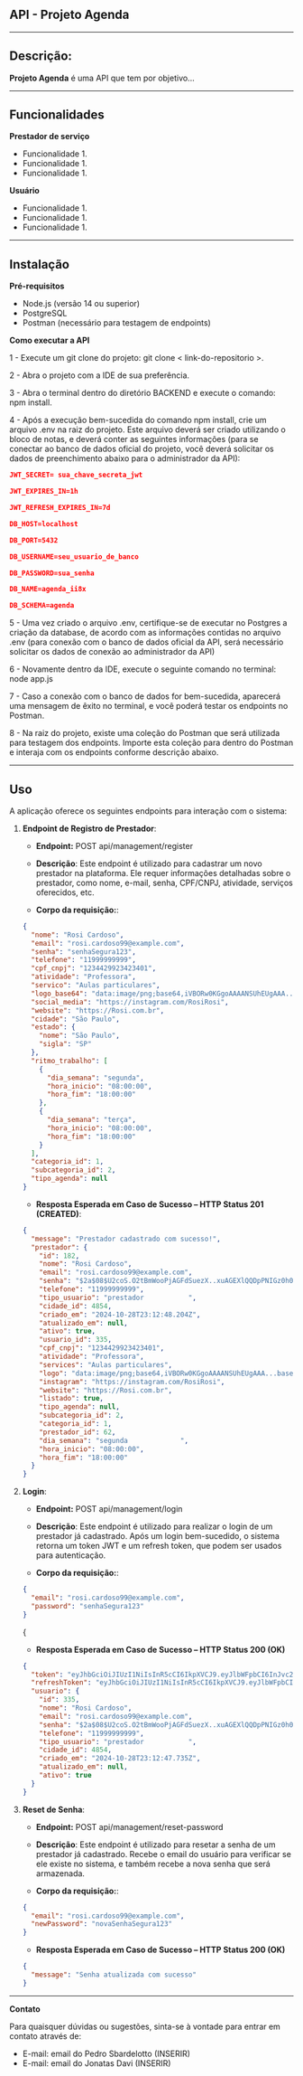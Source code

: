 ## API - Projeto Agenda

---

## Descrição:

**Projeto Agenda** é uma API que tem por objetivo...

---

## Funcionalidades

**Prestador de serviço**

- Funcionalidade 1.
- Funcionalidade 1.
- Funcionalidade 1.

**Usuário**

- Funcionalidade 1.
- Funcionalidade 1.
- Funcionalidade 1.

---

## Instalação

**Pré-requisitos**

- Node.js (versão 14 ou superior)
- PostgreSQL
- Postman (necessário para testagem de endpoints)

**Como executar a API**

1 - Execute um git clone do projeto: git clone < link-do-repositorio >.

2 - Abra o projeto com a IDE de sua preferência.

3 - Abra o terminal dentro do diretório BACKEND e execute o comando: npm install.

4 - Após a execução bem-sucedida do comando npm install, crie um arquivo .env na raiz do projeto. Este arquivo deverá ser criado utilizando o bloco de notas, e deverá conter as seguintes informações (para se conectar ao banco de dados oficial do projeto, você deverá solicitar os dados de preenchimento abaixo para o administrador da API):

```json
JWT_SECRET= sua_chave_secreta_jwt

JWT_EXPIRES_IN=1h

JWT_REFRESH_EXPIRES_IN=7d

DB_HOST=localhost

DB_PORT=5432

DB_USERNAME=seu_usuario_de_banco

DB_PASSWORD=sua_senha

DB_NAME=agenda_ii8x

DB_SCHEMA=agenda
```

5 - Uma vez criado o arquivo .env, certifique-se de executar no Postgres a criação da database, de acordo com as informações contidas no arquivo .env (para conexão com o banco de dados oficial da API, será necessário solicitar os dados de conexão ao administrador da API)

6 - Novamente dentro da IDE, execute o seguinte comando no terminal: node app.js

7 - Caso a conexão com o banco de dados for bem-sucedida, aparecerá uma mensagem de êxito no terminal, e você poderá testar os endpoints no Postman.

8 - Na raiz do projeto, existe uma coleção do Postman que será utilizada para testagem dos endpoints. Importe esta coleção para dentro do Postman e interaja com os endpoints conforme descrição abaixo.

---

## Uso

A aplicação oferece os seguintes endpoints para interação com o sistema:

1.  **Endpoint de Registro de Prestador**:

    - **Endpoint:** POST api/management/register
    - **Descrição**: Este endpoint é utilizado para cadastrar um novo prestador na plataforma. Ele requer informações detalhadas sobre o prestador, como nome, e-mail, senha, CPF/CNPJ, atividade, serviços oferecidos, etc.

    - **Corpo da requisição:**:

    ```json
    {
      "nome": "Rosi Cardoso",
      "email": "rosi.cardoso99@example.com",
      "senha": "senhaSegura123",
      "telefone": "11999999999",
      "cpf_cnpj": "1234429923423401",
      "atividade": "Professora",
      "servico": "Aulas particulares",
      "logo_base64": "data:image/png;base64,iVBORw0KGgoAAAANSUhEUgAAA...base64string",
      "social_media": "https://instagram.com/RosiRosi",
      "website": "https://Rosi.com.br",
      "cidade": "São Paulo",
      "estado": {
        "nome": "São Paulo",
        "sigla": "SP"
      },
      "ritmo_trabalho": [
        {
          "dia_semana": "segunda",
          "hora_inicio": "08:00:00",
          "hora_fim": "18:00:00"
        },
        {
          "dia_semana": "terça",
          "hora_inicio": "08:00:00",
          "hora_fim": "18:00:00"
        }
      ],
      "categoria_id": 1,
      "subcategoria_id": 2,
      "tipo_agenda": null
    }
    ```

    - **Resposta Esperada em Caso de Sucesso – HTTP Status 201 (CREATED)**:

    ```json
    {
      "message": "Prestador cadastrado com sucesso!",
      "prestador": {
        "id": 182,
        "nome": "Rosi Cardoso",
        "email": "rosi.cardoso99@example.com",
        "senha": "$2a$08$U2coS.O2tBmWooPjAGFdSuezX..xuAGEXlQQDpPNIGz0h09i3.Tge",
        "telefone": "11999999999",
        "tipo_usuario": "prestador           ",
        "cidade_id": 4854,
        "criado_em": "2024-10-28T23:12:48.204Z",
        "atualizado_em": null,
        "ativo": true,
        "usuario_id": 335,
        "cpf_cnpj": "1234429923423401",
        "atividade": "Professora",
        "services": "Aulas particulares",
        "logo": "data:image/png;base64,iVBORw0KGgoAAAANSUhEUgAAA...base64string",
        "instagram": "https://instagram.com/RosiRosi",
        "website": "https://Rosi.com.br",
        "listado": true,
        "tipo_agenda": null,
        "subcategoria_id": 2,
        "categoria_id": 1,
        "prestador_id": 62,
        "dia_semana": "segunda             ",
        "hora_inicio": "08:00:00",
        "hora_fim": "18:00:00"
      }
    }
    ```

2.  **Login**:

    - **Endpoint:** POST api/management/login

    - **Descrição**: Este endpoint é utilizado para realizar o login de um prestador já cadastrado. Após um login bem-sucedido, o sistema retorna um token JWT e um refresh token, que podem ser usados para autenticação.

    - **Corpo da requisição:**:

    ```json
    {
      "email": "rosi.cardoso99@example.com",
      "password": "senhaSegura123"
    }
    ```

    {

    - **Resposta Esperada em Caso de Sucesso – HTTP Status 200 (OK)**

    ```json
    {
      "token": "eyJhbGciOiJIUzI1NiIsInR5cCI6IkpXVCJ9.eyJlbWFpbCI6InJvc2kuY2FyZG9zbzk5QGV4YW1wbGUuY29tIiwidGlwb1VzdWFyaW8iOiJwcmVzdGFkb3IgICAgICAgICAgICIsImlhdCI6MTczMDE1Nzk3MywiZXhwIjoxNzMwMjQ0MzczfQ.WY1bvBdL6KMKQqrgOx3LE36C8XZf1wETQv_osQwJOyI",
      "refreshToken": "eyJhbGciOiJIUzI1NiIsInR5cCI6IkpXVCJ9.eyJlbWFpbCI6InJvc2kuY2FyZG9zbzk5QGV4YW1wbGUuY29tIiwidGlwb1VzdWFyaW8iOiJwcmVzdGFkb3IgICAgICAgICAgICIsImlhdCI6MTczMDE1Nzk3MywiZXhwIjoxNzMwNzYyNzczfQ.uMQZ00gUKYpViXIR0C8ZHkRkr-ktkAYGQjha9NCCSBE",
      "usuario": {
        "id": 335,
        "nome": "Rosi Cardoso",
        "email": "rosi.cardoso99@example.com",
        "senha": "$2a$08$U2coS.O2tBmWooPjAGFdSuezX..xuAGEXlQQDpPNIGz0h09i3.Tge",
        "telefone": "11999999999",
        "tipo_usuario": "prestador           ",
        "cidade_id": 4854,
        "criado_em": "2024-10-28T23:12:47.735Z",
        "atualizado_em": null,
        "ativo": true
      }
    }
    ```

3.  **Reset de Senha**:

    - **Endpoint:** POST api/management/reset-password

    - **Descrição**: Este endpoint é utilizado para resetar a senha de um prestador já cadastrado. Recebe o email do usuário para verificar se ele existe no sistema, e também recebe a nova senha que será armazenada.

    - **Corpo da requisição:**:

    ```json
    {
      "email": "rosi.cardoso99@example.com",
      "newPassword": "novaSenhaSegura123"
    }
    ```

    - **Resposta Esperada em Caso de Sucesso – HTTP Status 200 (OK)**

    ```json
    {
      "message": "Senha atualizada com sucesso"
    }
    ```

---

**Contato**

Para quaisquer dúvidas ou sugestões, sinta-se à vontade para entrar em contato através de:

- E-mail: email do Pedro Sbardelotto (INSERIR)
- E-mail: email do Jonatas Davi (INSERIR)
